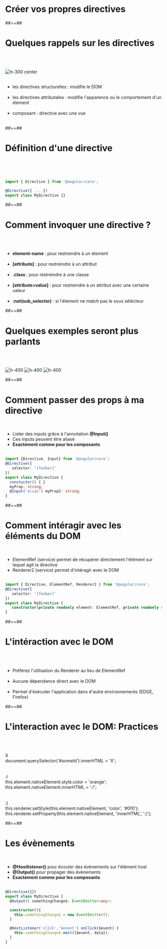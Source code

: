 <!-- .slide: class="transition-bg-grey-1 underline" -->
# Créer vos propres directives

##==##
<!-- .slide: class="sfeir-basic-slide" -->
# Quelques rappels sur les directives
<br><br>

![h-300 center](assets/images/school/directive/directive_schema.png) <br><br>

- les directives structurelles : modifie le DOM<br><br>
- les directives attributales : modifie l'apparence ou le comportement d'un élement<br><br>
- composant : directive avec une vue<br><br>

##==##

<!-- .slide: class="with-code inconsolata" -->
# Définition d'une directive
<br><br><br>

```typescript
import { Directive } from '@angular/core';

@Directive({ ... })
export class MyDirective {}
```
<!-- .element: class="big-code" -->

##==##
<!-- .slide -->
# Comment invoquer une directive ?
<br><br>

- <b>element-name</b> : pour restreindre à un élement<br><br>
- <b>[attribute]</b> : pour restreindre à un attribut<br><br>
- <b>.class</b> : pour restreindre à une classe<br><br>
- <b>[attribute=value]</b> : pour restreindre à un attribut avec une certaine valeur<br><br>
- <b>:not(sub_selector)</b> : si l'élement ne match pas le sous sélécteur

##==##

<!-- .slide -->
# Quelques exemples seront plus parlants
<br><br>

![h-400](assets/images/school/directive/attribut_directive.png)
![h-400](assets/images/school/directive/element_attibute_directive.png)
![h-400](assets/images/school/directive/css_direcitive.png)


##==##

<!-- .slide: class="with-code inconsolata" -->
# Comment passer des props à ma directive
<br>

- Lister des inputs grâce à l'annotation <b>@Input()</b>
- Ces inputs peuvent être aliasé
- <b>Exactement comme pour les composants</b> <br><br>

```typescript
import {Directive, Input} from '@angular/core';
@Directive({
   selector: '[foobar]'
})
export class MyDirective {
  constuctor() { }
  myProp: string;
  @Input('alias') myProp2: string;
}
```
<!-- .element: class="big-code" -->

##==##

<!-- .slide: class="with-code inconsolata" -->
# Comment intéragir avec les éléments du DOM
<br>

- ElementRef (service) permet de récupérer directement l'élément sur lequel agit la directive
- Renderer2 (service) permet d'intéragir avec le DOM<br><br>

```typescript
import { Directive, ElementRef, Renderer2 } from '@angular/core';
@Directive({
   selector: '[foobar]'
})
export class MyDirective {
   constructor(private readonly element: ElementRef, private readonly renderer: Renderer2) {}
}
```
<!-- .element: class="big-code" -->


##==##
<!-- .slide -->
# L'intéraction avec le DOM
<br><br>

- Préférez l'utilisation du Renderer au lieu de ElementRef<br><br>
- Aucune dépendance direct avec le DOM<br><br>
- Permet d'éxécuter l'application dans d'autre environnements (EDGE, Firefox)

##==##

<!-- .slide: class="sfeir-basic-slide" -->
# L'interaction avec le DOM: Practices
<br><br>
<div class="container-practice border-red">
    <div class="icon-satisfaction">X</div>
    <div class="code">document.querySelector('#someId').innerHTML = 'X';</div>
</div>
<br><br>
<div class="container-practice border-orange">
    <div class="icon-satisfaction">:/</div>
    <div class="code">this.element.nativeElement.style.color = 'orange';<br>this.element.nativeElement.innerHTML = ':/';</div>
</div>
<br><br>
<div class="container-practice border-green">
    <div class="icon-satisfaction">:)</div>
    <div class="code">this.renderer.setStyle(this.element.nativeElement, 'color', '#0f0');<br>this.renderer.setProperty(this.element.nativeElement, 'innerHTML', ':)');</div>
</div>

##==##
<!-- .slide: class="with-code inconsolata" -->
# Les évènements
<br>

- <b>@Hostlistener()</b> pour écouter des évènements sur l'élément host
- <b>@Output()</b> pour propager des évènements
- <b>Exactement comme pour les composants</b><br><br>

```typescript
@Directive({})
export class MyDirective {
  @Output() somethingChange$: EventEmitter<any>;

  constructor(){
    this.somethingChange$ = new EventEmitter();
  }

  @HostListener('click','$event') onClick($event) {
    this.somethingChange$.emit({$event, data});
  }
}
```
<!-- .element: class="medium-code" -->

